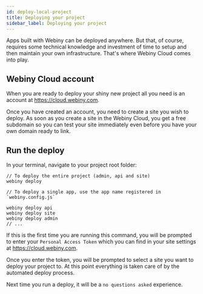 ```yaml
---
id: deploy-local-project
title: Deploying your project
sidebar_label: Deploying your project
---
```

Apps built with Webiny can be deployed anywhere. But that, of course, requires
some technical knowledge and investment of time to setup and then maintain your
own infrastructure. That's where Webiny Cloud comes into play.

## Webiny Cloud account
When you are ready to deploy your shiny new project all you need is
an account at https://cloud.webiny.com.

Once you have created an account, you need to create a site you wish to deploy.
As soon as you create a site in the Webiny Cloud, you get a free
subdomain so you can test your site immediately even before you have
your own domain ready to link.

## Run the deploy
In your terminal, navigate to your project root folder:
```
// To deploy the entire project (admin, api and site)
webiny deploy

// To deploy a single app, use the app name registered in `webiny.config.js`

webiny deploy api
webiny deploy site
webiny deploy admin
// ...
```

If this is the first time you are running this command, you will be
prompted to enter your `Personal Access Token` which you can find
in your site settings at https://cloud.webiny.com.

Once you enter the token, you will be prompted to select a site you
want to deploy your project to. At this point everything is taken care
of by the automated deploy process.

Next time you run a deploy, it will be a `no questions asked` experience.